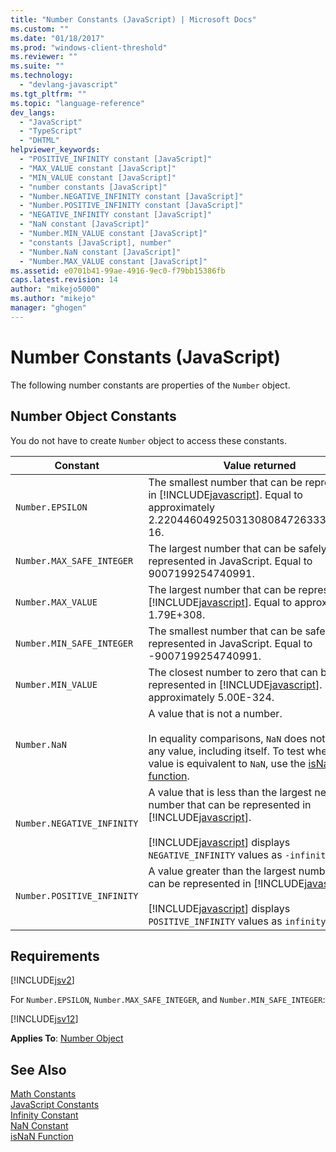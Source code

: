 ```yaml
---
title: "Number Constants (JavaScript) | Microsoft Docs"
ms.custom: ""
ms.date: "01/18/2017"
ms.prod: "windows-client-threshold"
ms.reviewer: ""
ms.suite: ""
ms.technology: 
  - "devlang-javascript"
ms.tgt_pltfrm: ""
ms.topic: "language-reference"
dev_langs: 
  - "JavaScript"
  - "TypeScript"
  - "DHTML"
helpviewer_keywords: 
  - "POSITIVE_INFINITY constant [JavaScript]"
  - "MAX_VALUE constant [JavaScript]"
  - "MIN_VALUE constant [JavaScript]"
  - "number constants [JavaScript]"
  - "Number.NEGATIVE_INFINITY constant [JavaScript]"
  - "Number.POSITIVE_INFINITY constant [JavaScript]"
  - "NEGATIVE_INFINITY constant [JavaScript]"
  - "NaN constant [JavaScript]"
  - "Number.MIN_VALUE constant [JavaScript]"
  - "constants [JavaScript], number"
  - "Number.NaN constant [JavaScript]"
  - "Number.MAX_VALUE constant [JavaScript]"
ms.assetid: e0701b41-99ae-4916-9ec0-f79bb15386fb
caps.latest.revision: 14
author: "mikejo5000"
ms.author: "mikejo"
manager: "ghogen"
---
```

# Number Constants (JavaScript)
The following number constants are properties of the `Number` object.  
  
## Number Object Constants  
 You do not have to create `Number` object to access these constants.  
  
|Constant|Value returned|  
|--------------|--------------------|  
|`Number.EPSILON`|The smallest number that can be represented in [!INCLUDE[javascript](../../javascript/includes/javascript-md.md)]. Equal to approximately 2.2204460492503130808472633361816E-16.|  
|`Number.MAX_SAFE_INTEGER`|The largest number that can be safely represented in JavaScript. Equal to 9007199254740991.|  
|`Number.MAX_VALUE`|The largest number that can be represented in [!INCLUDE[javascript](../../javascript/includes/javascript-md.md)]. Equal to approximately 1.79E+308.|  
|`Number.MIN_SAFE_INTEGER`|The smallest number that can be safely represented in JavaScript. Equal to -9007199254740991.|  
|`Number.MIN_VALUE`|The closest number to zero that can be represented in [!INCLUDE[javascript](../../javascript/includes/javascript-md.md)]. Equal to approximately 5.00E-324.|  
|`Number.NaN`|A value that is not a number.<br /><br /> In equality comparisons, `NaN` does not equal any value, including itself. To test whether a value is equivalent to `NaN`, use the [isNaN function](../../javascript/reference/isnan-function-javascript.md).|  
|`Number.NEGATIVE_INFINITY`|A value that is less than the largest negative number that can be represented in [!INCLUDE[javascript](../../javascript/includes/javascript-md.md)].<br /><br /> [!INCLUDE[javascript](../../javascript/includes/javascript-md.md)] displays `NEGATIVE_INFINITY` values as `-infinity`.|  
|`Number.POSITIVE_INFINITY`|A value greater than the largest number that can be represented in [!INCLUDE[javascript](../../javascript/includes/javascript-md.md)].<br /><br /> [!INCLUDE[javascript](../../javascript/includes/javascript-md.md)] displays `POSITIVE_INFINITY` values as `infinity`.|  
  
## Requirements  
 [!INCLUDE[jsv2](../../javascript/reference/includes/jsv2-md.md)]  
  
 For `Number.EPSILON`, `Number.MAX_SAFE_INTEGER`, and `Number.MIN_SAFE_INTEGER`:  
  
 [!INCLUDE[jsv12](../../javascript/reference/includes/jsv12-md.md)]  
  
 **Applies To**: [Number Object](../../javascript/reference/number-object-javascript.md)  
  
## See Also  
 [Math Constants](../../javascript/reference/math-constants-javascript.md)   
 [JavaScript Constants](../../javascript/reference/javascript-constants.md)   
 [Infinity Constant](../../javascript/reference/infinity-constant-javascript.md)   
 [NaN Constant](../../javascript/reference/nan-constant-javascript.md)   
 [isNaN Function](../../javascript/reference/isnan-function-javascript.md)